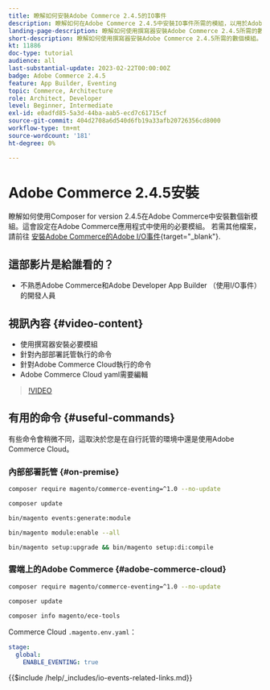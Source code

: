```yaml
---
title: 瞭解如何安裝Adobe Commerce 2.4.5的IO事件
description: 瞭解如何在Adobe Commerce 2.4.5中安裝IO事件所需的模組，以用於Adobe Developer App Builder
landing-page-description: 瞭解如何使用撰寫器安裝Adobe Commerce 2.4.5所需的數個模組。
short-description: 瞭解如何使用撰寫器安裝Adobe Commerce 2.4.5所需的數個模組。
kt: 11886
doc-type: tutorial
audience: all
last-substantial-update: 2023-02-22T00:00:00Z
badge: Adobe Commerce 2.4.5
feature: App Builder, Eventing
topic: Commerce, Architecture
role: Architect, Developer
level: Beginner, Intermediate
exl-id: e0adfd85-5a3d-44ba-aab5-ecd7c61715cf
source-git-commit: 404d2708a6d540d6fb19a33afb20726356cd8000
workflow-type: tm+mt
source-wordcount: '181'
ht-degree: 0%

---
```


# Adobe Commerce 2.4.5安裝

瞭解如何使用Composer for version 2.4.5在Adobe Commerce中安裝數個新模組。這會設定在Adobe Commerce應用程式中使用的必要模組。 若需其他檔案，請前往 [安裝Adobe Commerce的Adobe I/O事件](https://developer.adobe.com/commerce/events/get-started/installation/){target="_blank"}.

## 這部影片是給誰看的？

* 不熟悉Adobe Commerce和Adobe Developer App Builder （使用I/O事件）的開發人員

## 視訊內容 {#video-content}

* 使用撰寫器安裝必要模組
* 針對內部部署託管執行的命令
* 針對Adobe Commerce Cloud執行的命令
* Adobe Commerce Cloud yaml需要編輯

>[!VIDEO](https://video.tv.adobe.com/v/3415794?quality=12&learn=on)

## 有用的命令 {#useful-commands}

有些命令會稍微不同，這取決於您是在自行託管的環境中還是使用Adobe Commerce Cloud。

### 內部部署託管 {#on-premise}

```bash
composer require magento/commerce-eventing=^1.0 --no-update

composer update

bin/magento events:generate:module

bin/magento module:enable --all

bin/magento setup:upgrade && bin/magento setup:di:compile
```

### 雲端上的Adobe Commerce {#adobe-commerce-cloud}

```bash
composer require magento/commerce-eventing=^1.0 --no-update

composer update

composer info magento/ece-tools
```

Commerce Cloud `.magento.env.yaml`：

```yaml
stage:
  global:
    ENABLE_EVENTING: true
```

{{$include /help/_includes/io-events-related-links.md}}
